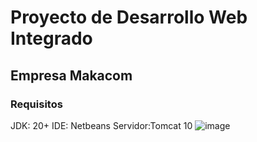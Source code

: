 # Proyecto de Desarrollo Web Integrado
## Empresa Makacom

### Requisitos
JDK: 20+
IDE: Netbeans
Servidor:Tomcat 10
![image](https://github.com/JulioKrack/MakacomDWI/assets/67079712/c6c1bc07-4258-4af6-9217-448a2dabcb75)

